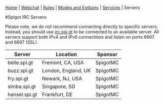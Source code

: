[Home](index.php) | [Webchat](iris/) | [Rules](rules.php) | [Modes and Extbans](modes.php) | [Services](services.php) | Servers

#Spigot IRC Servers

Please note, we do not recommend connecting directly to specific servers.  Instead, you should use [irc.spi.gt](irc://irc.spi.gt) to be connected to an available server.  All servers support both IPv4 and IPv6 connections and listen on ports 6667 and 6697 (SSL).

| Server          | Location            | Sponsor          |
| --------------- | ------------------- | ---------------- |
| belle.spi.gt    | Fremont, CA, USA    | SpigotMC         |
| buzz.spi.gt     | London, England, UK | SpigotMC         |
| fry.spi.gt      | Newark, NJ, USA     | SpigotMC         |
| simba.spi.gt    | Singapore, SG       | SpigotMC         |
| hansel.spi.gt   | Frankfurt, DE       | SpigotMC         |
